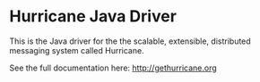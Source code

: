 Hurricane Java Driver
=====================

This is the Java driver for the the scalable, extensible, distributed
messaging system called Hurricane.

See the full documentation here: http://gethurricane.org
